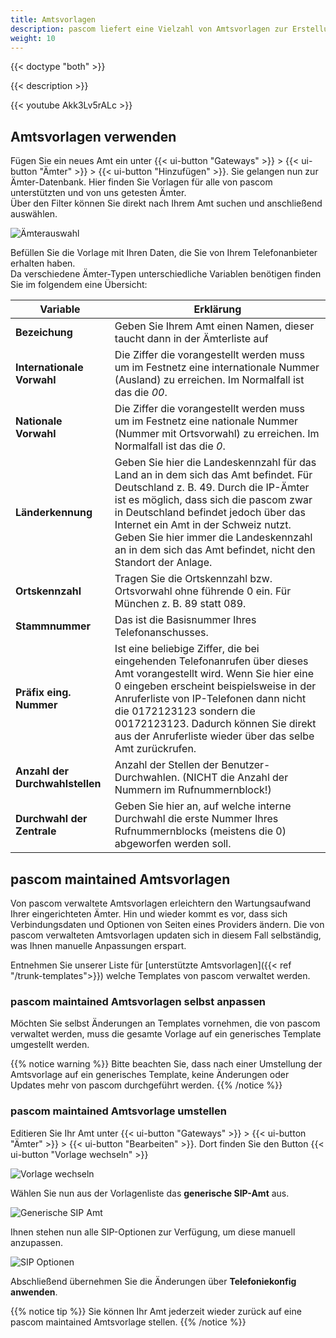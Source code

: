 ```yaml
---
title: Amtsvorlagen
description: pascom liefert eine Vielzahl von Amtsvorlagen zur Erstellung von SIP-, Analog- und ISDN-Ämtern mit. Diese Vorlagen helfen Ihnen bei der Einrichtung und legen automatisch passende Rufregeln an.
weight: 10
---
```


{{< doctype "both"  >}}

{{< description >}}

{{< youtube Akk3Lv5rALc >}}

## Amtsvorlagen verwenden

Fügen Sie ein neues Amt ein unter {{< ui-button "Gateways" >}} > {{< ui-button "Ämter" >}} > {{< ui-button "Hinzufügen" >}}. Sie gelangen nun zur Ämter-Datenbank. Hier finden Sie Vorlagen für alle von pascom unterstützten und von uns getesten Ämter.  
Über den Filter können Sie direkt nach Ihrem Amt suchen und anschließend auswählen. 

![Ämterauswahl](trunk_templates_DE.JPG)

Befüllen Sie die Vorlage mit Ihren Daten, die Sie von Ihrem Telefonanbieter erhalten haben.  
Da verschiedene Ämter-Typen unterschiedliche Variablen benötigen finden Sie im folgendem eine Übersicht:

|Variable|Erklärung|
|---|---|
|**Bezeichung**|Geben Sie Ihrem Amt einen Namen, dieser taucht dann in der Ämterliste auf|
|**Internationale Vorwahl**|Die Ziffer die vorangestellt werden muss um im Festnetz eine internationale Nummer (Ausland) zu erreichen. Im Normalfall ist das die *00*.|
|**Nationale Vorwahl**|Die Ziffer die vorangestellt werden muss um im Festnetz eine nationale Nummer (Nummer mit Ortsvorwahl) zu erreichen. Im Normalfall ist das die *0*.|
|**Länderkennung**|Geben Sie hier die Landeskennzahl für das Land an in dem sich das Amt befindet. Für Deutschland z. B. 49. Durch die IP-Ämter ist es möglich, dass sich die pascom zwar in Deutschland befindet jedoch über das Internet ein Amt in der Schweiz nutzt. Geben Sie hier immer die Landeskennzahl an in dem sich das Amt befindet, nicht den Standort der Anlage.|
|**Ortskennzahl**|Tragen Sie die Ortskennzahl bzw. Ortsvorwahl ohne führende 0 ein. Für München z. B. 89 statt 089.|
|**Stammnummer**|Das ist die Basisnummer Ihres Telefonanschusses.|
|**Präfix eing. Nummer**|Ist eine beliebige Ziffer, die bei eingehenden Telefonanrufen über dieses Amt vorangestellt wird. Wenn Sie hier eine 0 eingeben erscheint beispielsweise in der Anruferliste von IP-Telefonen dann nicht die 0172123123 sondern die 00172123123. Dadurch können Sie direkt aus der Anruferliste wieder über das selbe Amt zurückrufen.|
|**Anzahl der Durchwahlstellen**|Anzahl der Stellen der Benutzer-Durchwahlen. (NICHT die Anzahl der Nummern im Rufnummernblock!)|
|**Durchwahl der Zentrale**|Geben Sie hier an, auf welche interne Durchwahl die erste Nummer Ihres Rufnummernblocks (meistens die 0) abgeworfen werden soll.|

## pascom maintained Amtsvorlagen

Von pascom verwaltete Amtsvorlagen erleichtern den Wartungsaufwand Ihrer eingerichteten Ämter. Hin und wieder kommt es vor, dass sich Verbindungsdaten und Optionen von Seiten eines Providers ändern. Die von pascom verwalteten Amtsvorlagen updaten sich in diesem Fall selbständig, was Ihnen manuelle Anpassungen erspart.  

Entnehmen Sie unserer Liste für [unterstützte Amtsvorlagen]({{< ref "/trunk-templates">}}) welche Templates von pascom verwaltet werden.

### pascom maintained Amtsvorlagen selbst anpassen

Möchten Sie selbst Änderungen an Templates vornehmen, die von pascom verwaltet werden, muss die gesamte Vorlage auf ein generisches Template umgestellt werden. 

{{% notice warning %}}
Bitte beachten Sie, dass nach einer Umstellung der Amtsvorlage auf ein generisches Template, keine Änderungen oder Updates mehr von pascom durchgeführt werden. 
{{% /notice %}}

### pascom maintained Amtsvorlage umstellen

Editieren Sie Ihr Amt unter {{< ui-button "Gateways" >}} > {{< ui-button "Ämter" >}} > {{< ui-button "Bearbeiten" >}}. Dort finden Sie den Button {{< ui-button "Vorlage wechseln" >}}

![Vorlage wechseln](change_template.de.PNG?width=50%)

Wählen Sie nun aus der Vorlagenliste das **generische SIP-Amt** aus. 

![Generische SIP Amt](generic_trunk.de.PNG?width=50%)

Ihnen stehen nun alle SIP-Optionen zur Verfügung, um diese manuell anzupassen.

![SIP Optionen](sip_options.de.PNG?width=80%)

Abschließend übernehmen Sie die Änderungen über **Telefoniekonfig anwenden**.

{{% notice tip %}}
Sie können Ihr Amt jederzeit wieder zurück auf eine pascom maintained Amtsvorlage stellen.
{{% /notice %}}